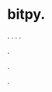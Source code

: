 # bitpy.
.
.
.
.












.






















































.























.
